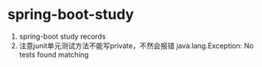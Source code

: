 # spring-boot-study
1. spring-boot study records
2. 注意junit单元测试方法不能写private，不然会报错
   java.lang.Exception: No tests found matching

